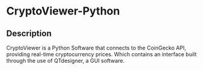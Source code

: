 # CryptoViewer-Python
## Description
CryptoViewer is a Python Software that connects to the CoinGecko API, providing real-time cryptocurrency prices. Which contains an interface built through the use of QTdesigner, a GUI software.
